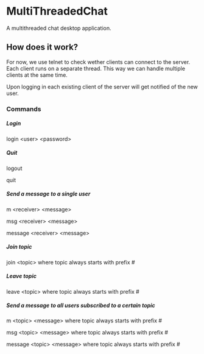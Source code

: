 # MultiThreadedChat
A multithreaded chat desktop application.

## How does it work? 
For now, we use telnet to check wether clients can connect to the server. Each client runs on a separate thread. This way we can handle multiple clients at the same time.

Upon logging in each existing client of the server will get notified of the new user.

### Commands
##### Login
login \<user> \<password>
##### Quit
logout

quit
##### Send a message to a single user
m \<receiver> \<message>

msg \<receiver> \<message>

message \<receiver> \<message>
##### Join topic
join \<topic> where topic always starts with prefix #
##### Leave topic
leave \<topic> where topic always starts with prefix #
##### Send a message to all users subscribed to a certain topic
m \<topic> \<message> where topic always starts with prefix #

msg \<topic> \<message> where topic always starts with prefix #

message \<topic> \<message> where topic always starts with prefix #
